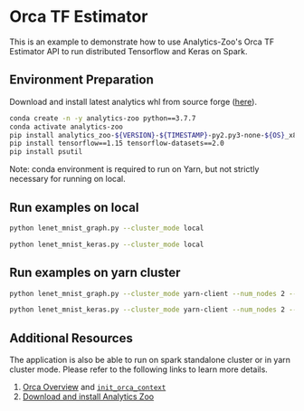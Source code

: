 # Orca TF Estimator

This is an example to demonstrate how to use Analytics-Zoo's Orca TF Estimator API to run distributed
Tensorflow and Keras on Spark.

## Environment Preparation

Download and install latest analytics whl from source forge ([here](https://sourceforge.net/projects/analytics-zoo/files/zoo-py/)).

```bash
conda create -n -y analytics-zoo python==3.7.7
conda activate analytics-zoo
pip install analytics_zoo-${VERSION}-${TIMESTAMP}-py2.py3-none-${OS}_x86_64.whl
pip install tensorflow==1.15 tensorflow-datasets==2.0
pip install psutil
```

Note: conda environment is required to run on Yarn, but not strictly necessary for running on local.

## Run examples on local

```bash
python lenet_mnist_graph.py --cluster_mode local 
```

```bash
python lenet_mnist_keras.py --cluster_mode local
```

## Run examples on yarn cluster
```bash
python lenet_mnist_graph.py --cluster_mode yarn-client --num_nodes 2 --cores 4 --memory 4g
```

```bash
python lenet_mnist_keras.py --cluster_mode yarn-client --num_nodes 2 --cores 4 --memory 4g
```

## Additional Resources
The application is also be able to run on spark standalone cluster or in yarn cluster mode.
Please refer to the following links to learn more details.

1. [Orca Overview](https://analytics-zoo.github.io/master/#Orca/overview/) and [`init_orca_context`](link_to_be_added)
2. [Download and install Analytics Zoo](https://analytics-zoo.github.io/master/#PythonUserGuide/install/)

